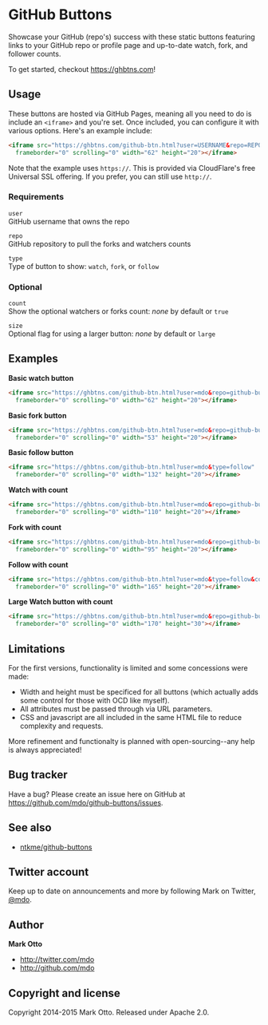 # GitHub Buttons

Showcase your GitHub (repo's) success with these static buttons featuring links to your GitHub repo or profile page and up-to-date watch, fork, and follower counts.

To get started, checkout <https://ghbtns.com>!

## Usage

These buttons are hosted via GitHub Pages, meaning all you need to do is include an `<iframe>` and you're set. Once included, you can configure it with various options. Here's an example include:

``` html
<iframe src="https://ghbtns.com/github-btn.html?user=USERNAME&repo=REPONAME&type=BUTTONTYPE"
  frameborder="0" scrolling="0" width="62" height="20"></iframe>
```

Note that the example uses `https://`. This is provided via CloudFlare's free Universal SSL offering. If you prefer, you can still use `http://`.

### Requirements

`user`<br>
GitHub username that owns the repo

`repo`<br>
GitHub repository to pull the forks and watchers counts

`type`<br>
Type of button to show: `watch`, `fork`, or `follow`

### Optional

`count`<br>
Show the optional watchers or forks count: *none* by default or `true`

`size`<br>
Optional flag for using a larger button: *none* by default or `large`

## Examples

**Basic watch button**

``` html
<iframe src="https://ghbtns.com/github-btn.html?user=mdo&repo=github-buttons&type=watch"
  frameborder="0" scrolling="0" width="62" height="20"></iframe>
```

**Basic fork button**

``` html
<iframe src="https://ghbtns.com/github-btn.html?user=mdo&repo=github-buttons&type=fork"
  frameborder="0" scrolling="0" width="53" height="20"></iframe>
```

**Basic follow button**

``` html
<iframe src="https://ghbtns.com/github-btn.html?user=mdo&type=follow"
  frameborder="0" scrolling="0" width="132" height="20"></iframe>
```

**Watch with count**

``` html
<iframe src="https://ghbtns.com/github-btn.html?user=mdo&repo=github-buttons&type=watch&count=true"
  frameborder="0" scrolling="0" width="110" height="20"></iframe>
```

**Fork with count**

``` html
<iframe src="https://ghbtns.com/github-btn.html?user=mdo&repo=github-buttons&type=fork&count=true"
  frameborder="0" scrolling="0" width="95" height="20"></iframe>
```

**Follow with count**

``` html
<iframe src="https://ghbtns.com/github-btn.html?user=mdo&type=follow&count=true"
  frameborder="0" scrolling="0" width="165" height="20"></iframe>
```

**Large Watch button with count**

``` html
<iframe src="https://ghbtns.com/github-btn.html?user=mdo&repo=github-buttons&type=watch&count=true&size=large"
  frameborder="0" scrolling="0" width="170" height="30"></iframe>
```

## Limitations

For the first versions, functionality is limited and some concessions were made:

- Width and height must be specificed for all buttons (which actually adds some control for those with OCD like myself).
- All attributes must be passed through via URL parameters.
- CSS and javascript are all included in the same HTML file to reduce complexity and requests.

More refinement and functionalty is planned with open-sourcing--any help is always appreciated!

## Bug tracker

Have a bug? Please create an issue here on GitHub at <https://github.com/mdo/github-buttons/issues>.

## See also

- [ntkme/github-buttons](https://github.com/ntkme/github-buttons)

## Twitter account

Keep up to date on announcements and more by following Mark on Twitter, <a href="http://twitter.com/mdo">@mdo</a>.

## Author

**Mark Otto**

+ http://twitter.com/mdo
+ http://github.com/mdo

## Copyright and license

Copyright 2014-2015 Mark Otto. Released under Apache 2.0.

